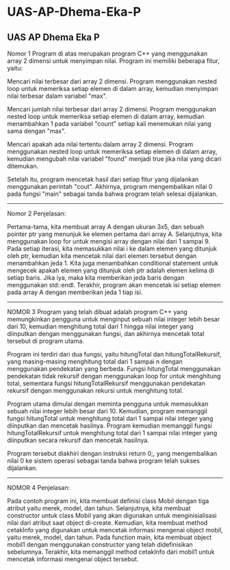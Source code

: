 # UAS-AP-Dhema-Eka-P
UAS AP Dhema Eka P
----------------------------------------------------------------------------------------------------------------------------------------
Nomor 1
Program di atas merupakan program C++ yang menggunakan array 2 dimensi untuk menyimpan nilai. Program ini memiliki beberapa fitur, yaitu:

Mencari nilai terbesar dari array 2 dimensi.
Program menggunakan nested loop untuk memeriksa setiap elemen di dalam array, kemudian menyimpan nilai terbesar dalam variabel "max".

Mencari jumlah nilai terbesar dari array 2 dimensi.
Program menggunakan nested loop untuk memeriksa setiap elemen di dalam array, kemudian menambahkan 1 pada variabel "count" setiap kali menemukan nilai yang sama dengan "max".

Mencari apakah ada nilai tertentu dalam array 2 dimensi.
Program menggunakan nested loop untuk memeriksa setiap elemen di dalam array, kemudian mengubah nilai variabel "found" menjadi true jika nilai yang dicari ditemukan.

Setelah itu, program mencetak hasil dari setiap fitur yang dijalankan menggunakan perintah "cout". Akhirnya, program mengembalikan nilai 0 pada fungsi "main" sebagai tanda bahwa program telah selesai dijalankan.

----------------------------------------------------------------------------------------------------------------------------------------
Nomor 2
Penjelasan:

Pertama-tama, kita membuat array A dengan ukuran 3x5, dan sebuah pointer ptr yang menunjuk ke elemen pertama dari array A.
Selanjutnya, kita menggunakan loop for untuk mengisi array dengan nilai dari 1 sampai 9. Pada setiap iterasi, kita memasukkan nilai i ke dalam elemen yang ditunjuk oleh ptr, kemudian kita mencetak nilai dari elemen tersebut dengan menambahkan jeda 1.
Kita juga menambahkan conditional statement untuk mengecek apakah elemen yang ditunjuk oleh ptr adalah elemen kelima di setiap baris. Jika iya, maka kita memberikan jeda baris dengan menggunakan std::endl.
Terakhir, program akan mencetak isi setiap elemen pada array A dengan memberikan jeda 1 tiap isi.

----------------------------------------------------------------------------------------------------------------------------------------
NOMOR 3
Program yang telah dibuat adalah program C++ yang memungkinkan pengguna untuk menginput sebuah nilai integer lebih besar dari 10, kemudian menghitung total dari 1 hingga nilai integer yang diinputkan dengan menggunakan fungsi, dan akhirnya mencetak total tersebut di program utama.

Program ini terdiri dari dua fungsi, yaitu hitungTotal dan hitungTotalRekursif, yang masing-masing menghitung total dari 1 sampai n dengan menggunakan pendekatan yang berbeda. Fungsi hitungTotal menggunakan pendekatan tidak rekursif dengan menggunakan loop for untuk menghitung total, sementara fungsi hitungTotalRekursif menggunakan pendekatan rekursif dengan menggunakan rekursi untuk menghitung total.

Program utama dimulai dengan meminta pengguna untuk memasukkan sebuah nilai integer lebih besar dari 10. Kemudian, program memanggil fungsi hitungTotal untuk menghitung total dari 1 sampai nilai integer yang diinputkan dan mencetak hasilnya. Program kemudian memanggil fungsi hitungTotalRekursif untuk menghitung total dari 1 sampai nilai integer yang diinputkan secara rekursif dan mencetak hasilnya.

Program tersebut diakhiri dengan instruksi return 0;, yang mengembalikan nilai 0 ke sistem operasi sebagai tanda bahwa program telah sukses dijalankan.

----------------------------------------------------------------------------------------------------------------------------------------
NOMOR 4
Penjelasan:

Pada contoh program ini, kita membuat definisi class Mobil dengan tiga atribut yaitu merek, model, dan tahun.
Selanjutnya, kita membuat constructor untuk class Mobil yang akan digunakan untuk menginisialisasi nilai dari atribut saat object di-create.
Kemudian, kita membuat method cetakInfo yang digunakan untuk mencetak informasi mengenai object mobil, yaitu merek, model, dan tahun.
Pada function main, kita membuat object mobil1 dengan menggunakan constructor yang telah didefinisikan sebelumnya.
Terakhir, kita memanggil method cetakInfo dari mobil1 untuk mencetak informasi mengenai object tersebut.
